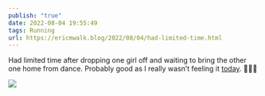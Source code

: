 ```yaml
---
publish: "true"
date: 2022-08-04 19:55:49
tags: Running
url: https://ericmwalk.blog/2022/08/04/had-limited-time.html
---
```


Had limited time after dropping one girl off and waiting to bring the other one home from dance. Probably good as I really wasn’t feeling it [today](http://www.strava.com/activities/7584152594). 🏃🏻‍♂️


![](https://ericmwalk.blog/uploads/2022/db9593535d.jpg)